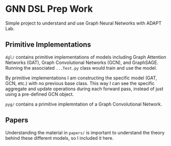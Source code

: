 # GNN DSL Prep Work

Simple project to understand and use Graph Neural Networks with ADAPT Lab.

## Primitive Implementations
`dgl/` contains primitive implementations of models including Graph Attention Networks (GAT), Graph Convolutional Networks (GCN), and GraphSAGE. Running the associated `...Test.py` class would train and use the model.

By primitive implementations I am constructing the specific model (GAT, GCN, etc.) with no previous base class. This way I can see the specific aggregate and update operations during each forward pass, instead of just using a pre-defined GCN object. 

`pyg/` contains a primitive implemntation of a Graph Convolutional Network.

## Papers
Understanding the material in `papers/` is important to understand the theory behind these different models, so I included it here. 

